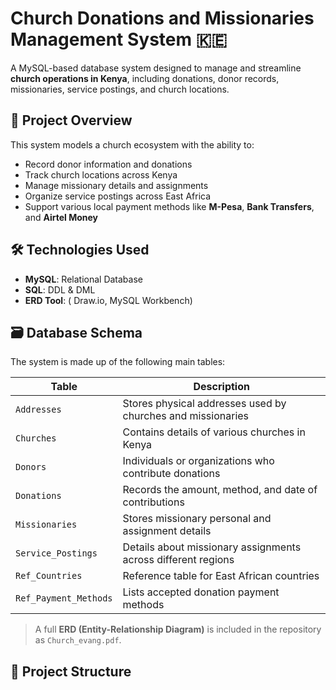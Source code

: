 # Church Donations and Missionaries Management System 🇰🇪

A MySQL-based database system designed to manage and streamline **church operations in Kenya**, including donations, donor records, missionaries, service postings, and church locations.

## 📌 Project Overview

This system models a church ecosystem with the ability to:
- Record donor information and donations
- Track church locations across Kenya
- Manage missionary details and assignments
- Organize service postings across East Africa
- Support various local payment methods like **M-Pesa**, **Bank Transfers**, and **Airtel Money**

## 🛠️ Technologies Used

- **MySQL**: Relational Database
- **SQL**: DDL & DML
- **ERD Tool**: ( Draw.io, MySQL Workbench)

## 🗃️ Database Schema

The system is made up of the following main tables:

| Table               | Description |
|--------------------|-------------|
| `Addresses`         | Stores physical addresses used by churches and missionaries |
| `Churches`          | Contains details of various churches in Kenya |
| `Donors`            | Individuals or organizations who contribute donations |
| `Donations`         | Records the amount, method, and date of contributions |
| `Missionaries`      | Stores missionary personal and assignment details |
| `Service_Postings`  | Details about missionary assignments across different regions |
| `Ref_Countries`     | Reference table for East African countries |
| `Ref_Payment_Methods` | Lists accepted donation payment methods |

> A full **ERD (Entity-Relationship Diagram)** is included in the repository as `Church_evang.pdf`.

## 📂 Project Structure

